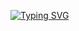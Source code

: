 [![Typing SVG](https://readme-typing-svg.demolab.com?font=Fira+Code&pause=1000&color=F79C10&vCenter=true&multiline=true&random=false&width=435&height=80&lines=Hi%2C+I'm+Igor+Grab!;Welcome+to+my+repository)](https://git.io/typing-svg)

